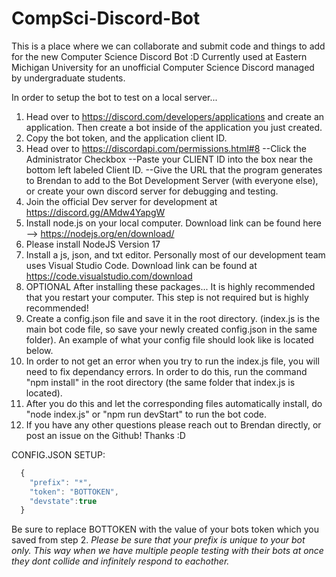 # CompSci-Discord-Bot
This is a place where we can collaborate and submit code and things to add for the new Computer Science Discord Bot :D
Currently used at Eastern Michigan University for an unofficial Computer Science Discord managed by undergraduate students.

In order to setup the bot to test on a local server...
1. Head over to https://discord.com/developers/applications and create an application.  Then create a bot inside of the application you just created.
2. Copy the bot token, and the application client ID.
3. Head over to https://discordapi.com/permissions.html#8
  --Click the Administrator Checkbox
  --Paste your CLIENT ID into the box near the bottom left labeled Client ID.
  --Give the URL that the program generates to Brendan to add to the Bot Development Server (with everyone else), or create your own discord server for debugging and testing.
4. Join the official Dev server for development at https://discord.gg/AMdw4YapgW
5. Install node.js on your local computer.  Download link can be found here --> https://nodejs.org/en/download/
6. Please install NodeJS Version 17
7. Install a js, json, and txt editor.  Personally most of our development team uses Visual Studio Code.  Download link can be found at https://code.visualstudio.com/download
8. OPTIONAL After installing these packages... It is highly recommended that you restart your computer.  This step is not required but is highly recommended!
9. Create a config.json file and save it in the root directory.  (index.js is the main bot code file, so save your newly created config.json in the same folder).  An example of what your config file should look like is located below.
10. In order to not get an error when you try to run the index.js file, you will need to fix dependancy errors.  In order to do this, run the command "npm install" in the root directory (the same folder that index.js is located).
11. After you do this and let the corresponding files automatically install, do "node index.js" or "npm run devStart" to run the bot code.
12. If you have any other questions please reach out to Brendan directly, or post an issue on the Github!  Thanks :D

CONFIG.JSON SETUP:
```javascript
  {
	"prefix": "*",
	"token": "BOTTOKEN",
	"devstate":true
  }
```

Be sure to replace BOTTOKEN with the value of your bots token which you saved from step 2.
*Please be sure that your prefix is unique to your bot only.  This way when we have multiple people testing with their bots at once they dont collide and infinitely respond to eachother.*
